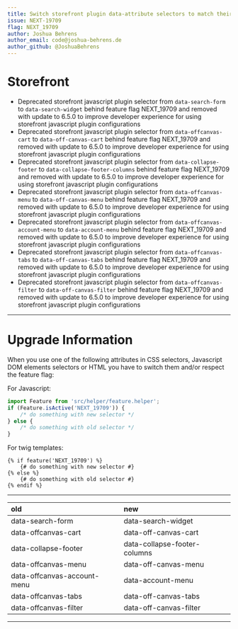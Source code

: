 ```yaml
---
title: Switch storefront plugin data-attribute selectors to match their -option naming
issue: NEXT-19709
flag: NEXT_19709
author: Joshua Behrens
author_email: code@joshua-behrens.de
author_github: @JoshuaBehrens
---
```

# Storefront
* Deprecated storefront javascript plugin selector from `data-search-form` to `data-search-widget` behind feature flag NEXT_19709 and removed with update to 6.5.0 to improve developer experience for using storefront javascript plugin configurations
* Deprecated storefront javascript plugin selector from `data-offcanvas-cart` to `data-off-canvas-cart` behind feature flag NEXT_19709 and removed with update to 6.5.0 to improve developer experience for using storefront javascript plugin configurations
* Deprecated storefront javascript plugin selector from `data-collapse-footer` to `data-collapse-footer-columns` behind feature flag NEXT_19709 and removed with update to 6.5.0 to improve developer experience for using storefront javascript plugin configurations
* Deprecated storefront javascript plugin selector from `data-offcanvas-menu` to `data-off-canvas-menu` behind feature flag NEXT_19709 and removed with update to 6.5.0 to improve developer experience for using storefront javascript plugin configurations
* Deprecated storefront javascript plugin selector from `data-offcanvas-account-menu` to `data-account-menu` behind feature flag NEXT_19709 and removed with update to 6.5.0 to improve developer experience for using storefront javascript plugin configurations
* Deprecated storefront javascript plugin selector from `data-offcanvas-tabs` to `data-off-canvas-tabs` behind feature flag NEXT_19709 and removed with update to 6.5.0 to improve developer experience for using storefront javascript plugin configurations
* Deprecated storefront javascript plugin selector from `data-offcanvas-filter` to `data-off-canvas-filter` behind feature flag NEXT_19709 and removed with update to 6.5.0 to improve developer experience for using storefront javascript plugin configurations
___
# Upgrade Information

When you use one of the following attributes in CSS selectors, Javascript DOM elements selectors or HTML you have to switch them and/or respect the feature flag:

For Javascript:
```javascript
import Feature from 'src/helper/feature.helper';
if (Feature.isActive('NEXT_19709')) {
    /* do something with new selector */
} else {
    /* do something with old selector */
}
```

For twig templates:
```twig
{% if feature('NEXT_19709') %}
    {# do something with new selector #}
{% else %}
    {# do something with old selector #}
{% endif %}
```

-------------
| old | new |
| :-- | :-- |
| data-search-form | data-search-widget |
| data-offcanvas-cart | data-off-canvas-cart |
| data-collapse-footer | data-collapse-footer-columns |
| data-offcanvas-menu | data-off-canvas-menu |
| data-offcanvas-account-menu | data-account-menu |
| data-offcanvas-tabs | data-off-canvas-tabs |
| data-offcanvas-filter | data-off-canvas-filter |
-------------
